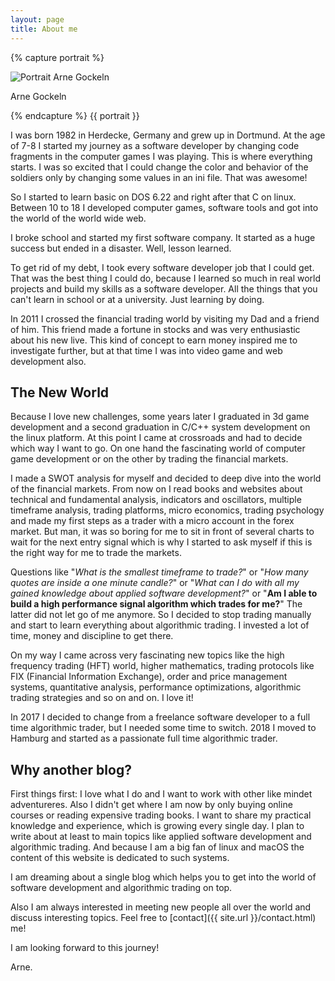 ```yaml
---
layout: page
title: About me
---
```

{% capture portrait %}
<div class="wp-caption alignright">
    <img src="{{ site.url }}/assets/images/arne_gockeln_portrait.jpg" alt="Portrait Arne Gockeln"/>
    <p class="wp-caption-text">Arne Gockeln</p>
</div>
{% endcapture %}
{{ portrait }}

I was born 1982 in Herdecke, Germany and grew up in Dortmund. At the age of 7-8 I started my journey as a software developer by changing code fragments in the computer games I was playing. This is where everything starts. I was so excited that I could change the color and behavior of the soldiers only by changing some values in an ini file. That was awesome!

So I started to learn basic on DOS 6.22 and right after that C on linux. Between 10 to 18 I developed computer games, software tools and got into the world of the world wide web.  

I broke school and started my first software company. It started as a huge success but ended in a disaster. Well, lesson learned. 

To get rid of my debt, I took every software developer job that I could get. That was the best thing I could do, because I learned so much in real world projects and build my skills as a software developer. All the things that you can't learn in school or at a university. Just learning by doing. 

In 2011 I crossed the financial trading world by visiting my Dad and a friend of him. This friend made a fortune in stocks and was very enthusiastic about his new live. This kind of concept to earn money inspired me to investigate further, but at that time I was into video game and web development also. 

## The New World

Because I love new challenges, some years later I graduated in 3d game development and a second graduation in C/C++ system development on the linux platform. At this point I came at crossroads and had to decide which way I want to go. On one hand the fascinating world of computer game development or on the other by trading the financial markets.

I made a SWOT analysis for myself and decided to deep dive into the world of the financial markets. From now on I read books and websites about technical and fundamental analysis, indicators and oscillators, multiple timeframe analysis, trading platforms, micro economics, trading psychology and made my first steps as a trader with a micro account in the forex market. But man, it was so boring for me to sit in front of several charts to wait for the next entry signal which is why I started to ask myself if this is the right way for me to trade the markets. 

Questions like "*What is the smallest timeframe to trade?*" or "*How many quotes are inside a one minute candle?*" or "*What can I do with all my gained knowledge about applied software development?*" or "**Am I able to build a high performance signal algorithm which trades for me?**" The latter did not let go of me anymore. So I decided to stop trading manually and start to learn everything about algorithmic trading. I invested a lot of time, money and discipline to get there. 

On my way I came across very fascinating new topics like the high frequency trading (HFT) world, higher mathematics, trading protocols like FIX (Financial Information Exchange), order and price management systems, quantitative analysis, performance optimizations, algorithmic trading strategies and so on and on. I love it! 

In 2017 I decided to change from a freelance software developer to a full time algorithmic trader, but I needed some time to switch. 2018 I moved to Hamburg and started as a passionate full time algorithmic trader.

## Why another blog?

First things first: I love what I do and I want to work with other like mindet adventureres. Also I didn't get where I am now by only buying online courses or reading expensive trading books. I want to share my practical knowledge and experience, which is growing every single day. I plan to write about at least to main topics like applied software development and algorithmic trading. And because I am a big fan of linux and macOS the content of this website is dedicated to such systems.

I am dreaming about a single blog which helps you to get into the world of software development and algorithmic trading on top.  

Also I am always interested in meeting new people all over the world and discuss interesting topics. Feel free to [contact]({{ site.url }}/contact.html) me!

I am looking forward to this journey!

Arne.
